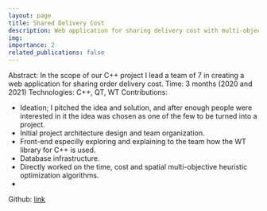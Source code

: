 ```yaml
---
layout: page
title: Shared Delivery Cost
description: Web application for sharing delivery cost with multi-objective optimization.
img: 
importance: 2
related_publications: false
---
```


Abstract: In the scope of our C++ project I lead a team of 7 in creating a web application for sharing order delivery cost.
Time: 3 months (2020 and 2021)
Technologies: C++, QT, WT
Contributions:
<ul>
  <li>Ideation; I pitched the idea and solution, and after enough people were interested in it the idea was chosen as one of the few to be turned into a project.</li>
  <li>Initial project architecture design and team organization.</li>
  <li>Front-end especilly exploring and explaining to the team how the WT library for C++ is used.</li>
  <li>Database infrastructure.</li>
  <li>Directly worked on the time, cost and spatial multi-objective heuristic optimization algorithms.</li>
  <li></li>
</ul>
Github: <a href="https://github.com/gogodim/SharedDeliveryCost-CSE201Project">link</a>
